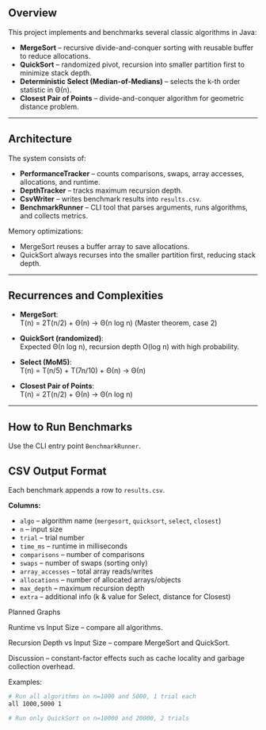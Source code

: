 ## Overview
This project implements and benchmarks several classic algorithms in Java:

- **MergeSort** – recursive divide-and-conquer sorting with reusable buffer to reduce allocations.
- **QuickSort** – randomized pivot, recursion into smaller partition first to minimize stack depth.
- **Deterministic Select (Median-of-Medians)** – selects the k-th order statistic in Θ(n).
- **Closest Pair of Points** – divide-and-conquer algorithm for geometric distance problem.

---

##  Architecture
The system consists of:
- **PerformanceTracker** – counts comparisons, swaps, array accesses, allocations, and runtime.
- **DepthTracker** – tracks maximum recursion depth.
- **CsvWriter** – writes benchmark results into `results.csv`.
- **BenchmarkRunner** – CLI tool that parses arguments, runs algorithms, and collects metrics.

Memory optimizations:
- MergeSort reuses a buffer array to save allocations.
- QuickSort always recurses into the smaller partition first, reducing stack depth.

---

##  Recurrences and Complexities
- **MergeSort**:  
  T(n) = 2T(n/2) + Θ(n) → Θ(n log n) (Master theorem, case 2)

- **QuickSort (randomized)**:  
  Expected Θ(n log n), recursion depth O(log n) with high probability.

- **Select (MoM5)**:  
  T(n) = T(n/5) + T(7n/10) + Θ(n) → Θ(n)

- **Closest Pair of Points**:  
  T(n) = 2T(n/2) + Θ(n) → Θ(n log n)

---

## How to Run Benchmarks
Use the CLI entry point `BenchmarkRunner`.
## CSV Output Format
Each benchmark appends a row to `results.csv`.

**Columns:**
- `algo` – algorithm name (`mergesort`, `quicksort`, `select`, `closest`)
- `n` – input size
- `trial` – trial number
- `time_ms` – runtime in milliseconds
- `comparisons` – number of comparisons
- `swaps` – number of swaps (sorting only)
- `array_accesses` – total array reads/writes
- `allocations` – number of allocated arrays/objects
- `max_depth` – maximum recursion depth
- `extra` – additional info (k & value for Select, distance for Closest)

Planned Graphs

Runtime vs Input Size – compare all algorithms.

Recursion Depth vs Input Size – compare MergeSort and QuickSort.

Discussion – constant-factor effects such as cache locality and garbage collection overhead.

Examples:
```bash
# Run all algorithms on n=1000 and 5000, 1 trial each
all 1000,5000 1

# Run only QuickSort on n=10000 and 20000, 2 trials

